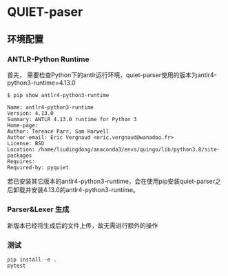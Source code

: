 # QUIET-paser

## 环境配置

### ANTLR-Python Runtime
首先， 需要检查Python下的antlr运行环境，quiet-parser使用的版本为antlr4-python3-runtime=4.13.0
```
$ pip show antlr4-python3-runtime

Name: antlr4-python3-runtime
Version: 4.13.0
Summary: ANTLR 4.13.0 runtime for Python 3
Home-page: 
Author: Terence Parr, Sam Harwell
Author-email: Eric Vergnaud <eric.vergnaud@wanadoo.fr>
License: BSD
Location: /home/liudingdong/anaconda3/envs/quingo/lib/python3.8/site-packages
Requires: 
Required-by: pyquiet
```
若已安装其它版本的antlr4-python3-runtime，会在使用pip安装quiet-parser之后卸载并安装4.13.0的antlr4-python3-runtime。

### Parser&Lexer 生成
新版本已经将生成后的文件上传，故无需进行额外的操作

### 测试
```
pip install -e .
pytest
```